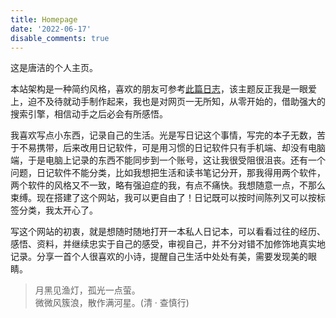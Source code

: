 ```yaml
---
title: Homepage
date: '2022-06-17'
disable_comments: true
---
```




这是唐洁的个人主页。

本站架构是一种简约风格，喜欢的朋友可参考[此篇日志](/cn/2022/06/17/glimpse/)，该主题反正我是一眼爱上，迫不及待就动手制作起来，我也是对网页一无所知，从零开始的，借助强大的搜索引擎，相信动手之后必会有所感悟。

我喜欢写点小东西，记录自己的生活。光是写日记这个事情，写完的本子无数，苦于不易携带，后来改用日记软件，可是用习惯的日记软件只有手机端、却没有电脑端，于是电脑上记录的东西不能同步到一个账号，这让我很受阻很沮丧。还有一个问题，日记软件不能分类，比如我想把生活和读书笔记分开，那我得用两个软件，两个软件的风格又不一致，略有强迫症的我，有点不痛快。我想随意一点，不那么束缚。现在搭建了这个网站，我可以更自由了！日记既可以按时间陈列又可以按标签分类，我太开心了。

写这个网站的初衷，就是想随时随地打开一本私人日记本，可以看看过往的经历、感悟、资料，并继续忠实于自己的感受，审视自己，并不分对错不加修饰地真实地记录。分享一首个人很喜欢的小诗，提醒自己生活中处处有美，需要发现美的眼睛。

> 月黑见渔灯，孤光一点萤。  
> 微微风簇浪，散作满河星。(清 · 查慎行)


